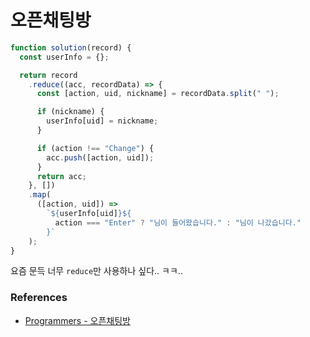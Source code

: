 # 오픈채팅방

```js
function solution(record) {
  const userInfo = {};

  return record
    .reduce((acc, recordData) => {
      const [action, uid, nickname] = recordData.split(" ");

      if (nickname) {
        userInfo[uid] = nickname;
      }

      if (action !== "Change") {
        acc.push([action, uid]);
      }
      return acc;
    }, [])
    .map(
      ([action, uid]) =>
        `${userInfo[uid]}${
          action === "Enter" ? "님이 들어왔습니다." : "님이 나갔습니다."
        }`
    );
}
```

요즘 문득 너무 `reduce`만 사용하나 싶다.. ㅋㅋ..

### References

- [Programmers - 오픈채팅방](https://programmers.co.kr/learn/courses/30/lessons/42888)
